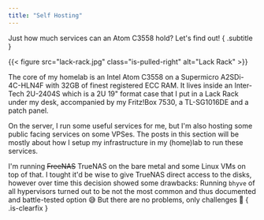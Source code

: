 ```yaml
---
title: "Self Hosting"
---
```


Just how much services can an Atom C3558 hold? Let's find out!
{ .subtitle }

{{< figure src="lack-rack.jpg" class="is-pulled-right" alt="Lack Rack" >}}

The core of my homelab is an Intel Atom C3558 on a Supermicro A2SDi-4C-HLN4F with 32GB of finest registered ECC RAM.
It lives inside an Inter-Tech 2U-2404S which is a 2U 19" format case that I put in a Lack Rack under my desk, accompanied by my Fritz!Box 7530, a TL-SG1016DE and a patch panel.

On the server, I run some useful services for me, but I'm also hosting some public facing services on some VPSes.
The posts in this section will be mostly about how I setup my infrastructure in my (home)lab to run these services.

I'm running ~~FreeNAS~~ TrueNAS on the bare metal and some Linux VMs on top of that.
I tought it'd be wise to give TrueNAS direct access to the disks, however over time this decision showed some drawbacks:
Running `bhyve` of all hypervisors turned out to be not the most common and thus documented and battle-tested option :sweat_smile:
But there are no problems, only challenges :muscle:
{ .is-clearfix }

